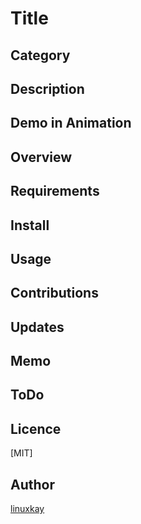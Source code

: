 # Title

## Category

## Description

## Demo in Animation

## Overview

## Requirements

## Install

## Usage

## Contributions

## Updates

## Memo

## ToDo

## Licence
[MIT]

## Author

[linuxkay](https://github.com/linuxkay)
